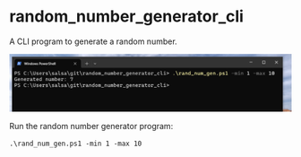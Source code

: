 # random_number_generator_cli

A CLI program to generate a random number.

![Random Number Generator Program](./screenshots/random_number_generator_program.PNG)

Run the random number generator program:
```
.\rand_num_gen.ps1 -min 1 -max 10
```